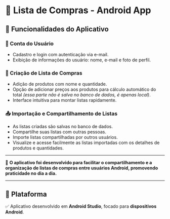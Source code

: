 # 🛒 Lista de Compras - Android App

## 📌 Funcionalidades do Aplicativo

### 🔐 Conta do Usuário
- Cadastro e login com autenticação via e-mail.
- Exibição de informações do usuário: nome, e-mail e foto de perfil.

### 📝 Criação de Lista de Compras
- Adição de produtos com nome e quantidade.
- Opção de adicionar preços aos produtos para cálculo automático do total *(essa parte não é salva no banco de dados, é apenas local)*.
- Interface intuitiva para montar listas rapidamente.

### 📤 Importação e Compartilhamento de Listas
- As listas criadas são salvas no banco de dados.
- Compartilhe suas listas com outras pessoas.
- Importe listas compartilhadas por outros usuários.
- Visualize e acesse facilmente as listas importadas com os detalhes de produtos e quantidades.

---

📌 **O aplicativo foi desenvolvido para facilitar o compartilhamento e a organização de listas de compras entre usuários Android, promovendo praticidade no dia a dia.**

---

## 📱 Plataforma

✅ Aplicativo desenvolvido em **Android Studio**, focado para **dispositivos Android**.
